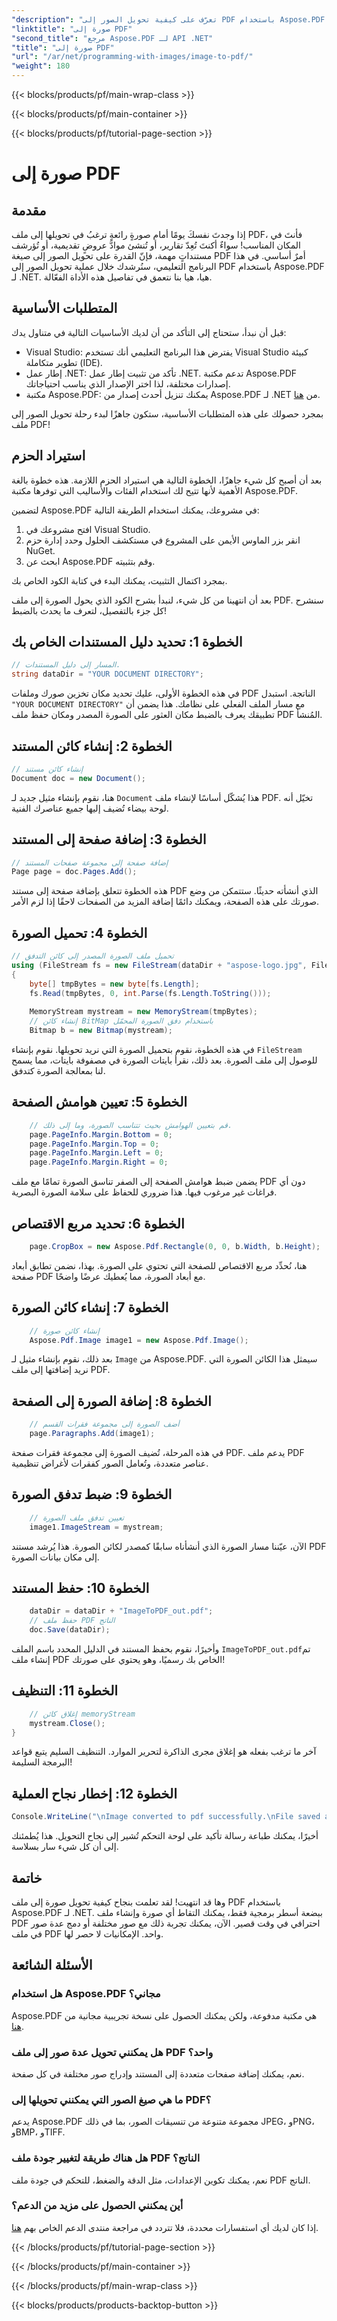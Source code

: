 ```yaml
---
"description": "تعرّف على كيفية تحويل الصور إلى PDF باستخدام Aspose.PDF لـ .NET في هذا الدليل المفصل. مثالي للمطورين وعشاق التكنولوجيا."
"linktitle": "صورة إلى PDF"
"second_title": "مرجع Aspose.PDF لـ API .NET"
"title": "صورة إلى PDF"
"url": "/ar/net/programming-with-images/image-to-pdf/"
"weight": 180
---
```


{{< blocks/products/pf/main-wrap-class >}}

{{< blocks/products/pf/main-container >}}

{{< blocks/products/pf/tutorial-page-section >}}

# صورة إلى PDF

## مقدمة

إذا وجدتَ نفسكَ يومًا أمام صورةٍ رائعةٍ ترغبُ في تحويلها إلى ملف PDF، فأنتَ في المكان المناسب! سواءٌ أكنتَ تُعِدّ تقارير، أو تُنشئ موادَّ عروضٍ تقديمية، أو تُؤرشف مستنداتٍ مهمة، فإنّ القدرة على تحويل الصور إلى صيغة PDF أمرٌ أساسي. في هذا البرنامج التعليمي، سنُرشدك خلال عملية تحويل الصور إلى PDF باستخدام Aspose.PDF لـ .NET. هيا، هيا بنا نتعمق في تفاصيل هذه الأداة الفعّالة.

## المتطلبات الأساسية

قبل أن نبدأ، ستحتاج إلى التأكد من أن لديك الأساسيات التالية في متناول يدك:

- Visual Studio: يفترض هذا البرنامج التعليمي أنك تستخدم Visual Studio كبيئة تطوير متكاملة (IDE).
- إطار عمل .NET: تأكد من تثبيت إطار عمل .NET. تدعم مكتبة Aspose.PDF إصدارات مختلفة، لذا اختر الإصدار الذي يناسب احتياجاتك.
- مكتبة Aspose.PDF: يمكنك تنزيل أحدث إصدار من Aspose.PDF لـ .NET من [هنا](https://releases.aspose.com/pdf/net/).

بمجرد حصولك على هذه المتطلبات الأساسية، ستكون جاهزًا لبدء رحلة تحويل الصور إلى ملف PDF!

## استيراد الحزم

بعد أن أصبح كل شيء جاهزًا، الخطوة التالية هي استيراد الحزم اللازمة. هذه خطوة بالغة الأهمية لأنها تتيح لك استخدام الفئات والأساليب التي توفرها مكتبة Aspose.PDF.

لتضمين Aspose.PDF في مشروعك، يمكنك استخدام الطريقة التالية:

1. افتح مشروعك في Visual Studio. 
2. انقر بزر الماوس الأيمن على المشروع في مستكشف الحلول وحدد إدارة حزم NuGet. 
3. ابحث عن Aspose.PDF وقم بتثبيته.

بمجرد اكتمال التثبيت، يمكنك البدء في كتابة الكود الخاص بك.

بعد أن انتهينا من كل شيء، لنبدأ بشرح الكود الذي يحول الصورة إلى ملف PDF. سنشرح كل جزء بالتفصيل، لتعرف ما يحدث بالضبط!

## الخطوة 1: تحديد دليل المستندات الخاص بك

```csharp
// المسار إلى دليل المستندات.
string dataDir = "YOUR DOCUMENT DIRECTORY";
```

في هذه الخطوة الأولى، عليك تحديد مكان تخزين صورك وملفات PDF الناتجة. استبدل `"YOUR DOCUMENT DIRECTORY"` مع مسار الملف الفعلي على نظامك. هذا يضمن أن تطبيقك يعرف بالضبط مكان العثور على الصورة المصدر ومكان حفظ ملف PDF المُنشأ.

## الخطوة 2: إنشاء كائن المستند

```csharp
// إنشاء كائن مستند
Document doc = new Document();
```

هنا، نقوم بإنشاء مثيل جديد لـ `Document` هذا يُشكّل أساسًا لإنشاء ملف PDF. تخيّل أنه لوحة بيضاء تُضيف إليها جميع عناصرك الفنية.

## الخطوة 3: إضافة صفحة إلى المستند

```csharp
// إضافة صفحة إلى مجموعة صفحات المستند
Page page = doc.Pages.Add();
```

هذه الخطوة تتعلق بإضافة صفحة إلى مستند PDF الذي أنشأته حديثًا. ستتمكن من وضع صورتك على هذه الصفحة، ويمكنك دائمًا إضافة المزيد من الصفحات لاحقًا إذا لزم الأمر.

## الخطوة 4: تحميل الصورة

```csharp
// تحميل ملف الصورة المصدر إلى كائن التدفق
using (FileStream fs = new FileStream(dataDir + "aspose-logo.jpg", FileMode.Open, FileAccess.Read))
{
    byte[] tmpBytes = new byte[fs.Length];
    fs.Read(tmpBytes, 0, int.Parse(fs.Length.ToString()));
    
    MemoryStream mystream = new MemoryStream(tmpBytes);
    // إنشاء كائن BitMap باستخدام دفق الصورة المحمّل
    Bitmap b = new Bitmap(mystream);
```

في هذه الخطوة، نقوم بتحميل الصورة التي نريد تحويلها. نقوم بإنشاء `FileStream` للوصول إلى ملف الصورة. بعد ذلك، نقرأ بايتات الصورة في مصفوفة بايتات، مما يسمح لنا بمعالجة الصورة كتدفق. 

## الخطوة 5: تعيين هوامش الصفحة

```csharp
    // قم بتعيين الهوامش بحيث تتناسب الصورة، وما إلى ذلك.
    page.PageInfo.Margin.Bottom = 0;
    page.PageInfo.Margin.Top = 0;
    page.PageInfo.Margin.Left = 0;
    page.PageInfo.Margin.Right = 0;
```

يضمن ضبط هوامش الصفحة إلى الصفر تناسق الصورة تمامًا مع ملف PDF دون أي فراغات غير مرغوب فيها. هذا ضروري للحفاظ على سلامة الصورة البصرية.

## الخطوة 6: تحديد مربع الاقتصاص

```csharp
    page.CropBox = new Aspose.Pdf.Rectangle(0, 0, b.Width, b.Height);
```

هنا، نُحدِّد مربع الاقتصاص للصفحة التي تحتوي على الصورة. بهذا، نضمن تطابق أبعاد صفحة PDF مع أبعاد الصورة، مما يُعطيك عرضًا واضحًا.

## الخطوة 7: إنشاء كائن الصورة

```csharp
    // إنشاء كائن صورة
    Aspose.Pdf.Image image1 = new Aspose.Pdf.Image();
```

بعد ذلك، نقوم بإنشاء مثيل لـ `Image` من Aspose.PDF. سيمثل هذا الكائن الصورة التي نريد إضافتها إلى ملف PDF.

## الخطوة 8: إضافة الصورة إلى الصفحة

```csharp
    // أضف الصورة إلى مجموعة فقرات القسم
    page.Paragraphs.Add(image1);
```

في هذه المرحلة، تُضيف الصورة إلى مجموعة فقرات صفحة PDF. يدعم ملف PDF عناصر متعددة، وتُعامل الصور كفقرات لأغراض تنظيمية.

## الخطوة 9: ضبط تدفق الصورة

```csharp
    // تعيين تدفق ملف الصورة
    image1.ImageStream = mystream;
```

الآن، عيّننا مسار الصورة الذي أنشأناه سابقًا كمصدر لكائن الصورة. هذا يُرشد مستند PDF إلى مكان بيانات الصورة.

## الخطوة 10: حفظ المستند

```csharp
    dataDir = dataDir + "ImageToPDF_out.pdf";
    // حفظ ملف PDF الناتج
    doc.Save(dataDir);
```

وأخيرًا، نقوم بحفظ المستند في الدليل المحدد باسم الملف `ImageToPDF_out.pdf`تم إنشاء ملف PDF الخاص بك رسميًا، وهو يحتوي على صورتك!

## الخطوة 11: التنظيف

```csharp
    // إغلاق كائن memoryStream
    mystream.Close();
}
```

آخر ما ترغب بفعله هو إغلاق مجرى الذاكرة لتحرير الموارد. التنظيف السليم يتبع قواعد البرمجة السليمة!

## الخطوة 12: إخطار نجاح العملية

```csharp
Console.WriteLine("\nImage converted to pdf successfully.\nFile saved at " + dataDir);
```

أخيرًا، يمكنك طباعة رسالة تأكيد على لوحة التحكم تُشير إلى نجاح التحويل. هذا يُطمئنك إلى أن كل شيء سار بسلاسة.

## خاتمة

وها قد انتهيت! لقد تعلمت بنجاح كيفية تحويل صورة إلى ملف PDF باستخدام Aspose.PDF لـ .NET. ببضعة أسطر برمجية فقط، يمكنك التقاط أي صورة وإنشاء ملف PDF احترافي في وقت قصير. الآن، يمكنك تجربة ذلك مع صور مختلفة أو دمج عدة صور في ملف PDF واحد. الإمكانيات لا حصر لها.

## الأسئلة الشائعة

### هل استخدام Aspose.PDF مجاني؟
Aspose.PDF هي مكتبة مدفوعة، ولكن يمكنك الحصول على نسخة تجريبية مجانية من [هنا](https://releases.aspose.com/).

### هل يمكنني تحويل عدة صور إلى ملف PDF واحد؟
نعم، يمكنك إضافة صفحات متعددة إلى المستند وإدراج صور مختلفة في كل صفحة.

### ما هي صيغ الصور التي يمكنني تحويلها إلى PDF؟
يدعم Aspose.PDF مجموعة متنوعة من تنسيقات الصور، بما في ذلك JPEG، وPNG، وBMP، وTIFF.

### هل هناك طريقة لتغيير جودة ملف PDF الناتج؟
نعم، يمكنك تكوين الإعدادات، مثل الدقة والضغط، للتحكم في جودة ملف PDF الناتج.

### أين يمكنني الحصول على مزيد من الدعم؟
إذا كان لديك أي استفسارات محددة، فلا تتردد في مراجعة منتدى الدعم الخاص بهم [هنا](https://forum.aspose.com/c/pdf/10).

{{< /blocks/products/pf/tutorial-page-section >}}

{{< /blocks/products/pf/main-container >}}

{{< /blocks/products/pf/main-wrap-class >}}

{{< blocks/products/products-backtop-button >}}